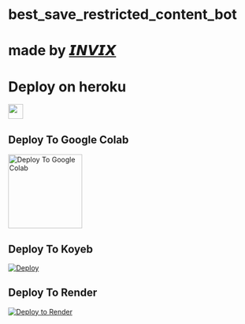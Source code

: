 # best_save_restricted_content_bot
# made by [𝙄𝙉𝙑𝙄𝙓](https://t.me/restrgb) 

 
# Deploy on heroku


<a href="https://dashboard.heroku.com/new?template=[https://github.com/sengarsingh/sav]">
     <img height="30px" src="https://img.shields.io/badge/Deploy%20To%20Heroku-blueviolet?style=for-the-badge&logo=heroku">
  </a>


## Deploy To Google Colab

<a href="https://colab.research.google.com/https://github.com/sengarsingh/sav/blob/main/.github/𝙄𝙉𝙑𝙄𝙓" target="_blank">
  <img src="https://𝙄𝙉𝙑𝙄𝙓.github.io/Me/img/gc.png" alt="Deploy To Google Colab" style="width:150px;"/>
</a>


## Deploy To Koyeb
              
<a target="/blank" href="https://app.koyeb.com/deploy?type=git&repository=github.com/sengarsingh/sav&branch=heroku&name=sav" >
  <img src="https://www.koyeb.com/static/images/deploy/button.svg" alt="Deploy"></a>

## Deploy To Render                  

[![Deploy to Render](https://render.com/images/deploy-to-render-button.svg)](https://render.com/deploy?repo=https://github.com/sengarsingh/sav)
